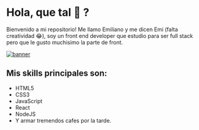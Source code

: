 # Hola, que tal 👋 ? 

Bienvenido a mi repositorio!
Me llamo Emiliano y me dicen Emi (falta creatividad 😂), soy un front end developer que estudio para ser full stack pero que le gusto muchisimo la parte de front.

[![banner](https://image.freepik.com/vector-gratis/desarrollador-web-trabaja-computadora-portatil-banner-horizontal-joven-programador-trabajo-ilustracion-colorida-estilo-plano_198278-423.jpg "asdas")](https://image.freepik.com/vector-gratis/desarrollador-web-trabaja-computadora-portatil-banner-horizontal-joven-programador-trabajo-ilustracion-colorida-estilo-plano_198278-423.jpg "asdas")

## Mis skills principales son:
- HTML5
- CSS3
- JavaScript
- React
- NodeJS
- Y armar tremendos cafes por la tarde.
